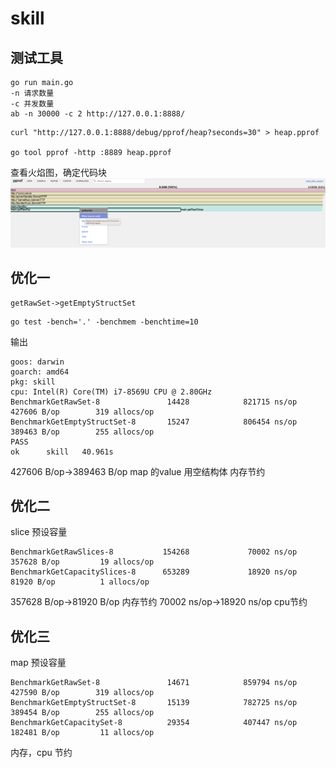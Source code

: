# skill

## 测试工具

```
go run main.go
-n 请求数量 
-c 并发数量
ab -n 30000 -c 2 http://127.0.0.1:8888/
```

```
curl "http://127.0.0.1:8888/debug/pprof/heap?seconds=30" > heap.pprof

go tool pprof -http :8889 heap.pprof
```

查看火焰图，确定代码块
![heap.png](image/heap.png)
## 优化一

```
getRawSet->getEmptyStructSet
```

```
go test -bench='.' -benchmem -benchtime=10
```

输出

```
goos: darwin
goarch: amd64
pkg: skill
cpu: Intel(R) Core(TM) i7-8569U CPU @ 2.80GHz
BenchmarkGetRawSet-8               14428            821715 ns/op          427606 B/op        319 allocs/op
BenchmarkGetEmptyStructSet-8       15247            806454 ns/op          389463 B/op        255 allocs/op
PASS
ok      skill   40.961s
```

427606 B/op->389463 B/op
map 的value 用空结构体 内存节约

## 优化二

slice  预设容量

```
BenchmarkGetRawSlices-8           154268             70002 ns/op          357628 B/op         19 allocs/op
BenchmarkGetCapacitySlices-8      653289             18920 ns/op           81920 B/op          1 allocs/op
```

357628 B/op->81920 B/op 内存节约
70002 ns/op->18920 ns/op cpu节约



## 优化三

map 预设容量

```
BenchmarkGetRawSet-8               14671            859794 ns/op          427590 B/op        319 allocs/op
BenchmarkGetEmptyStructSet-8       15139            782725 ns/op          389454 B/op        255 allocs/op
BenchmarkGetCapacitySet-8          29354            407447 ns/op          182481 B/op         11 allocs/op
```

内存，cpu 节约

